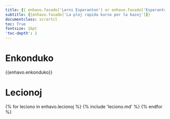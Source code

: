 ```yaml
---
title: {{ enhavo.fasado['Lerni Esperanton'] or enhavo.fasado['Esperanto en 12 tagoj'] }}
subtitle: {{enhavo.fasado['La plej rapida kurso por la bazoj']}}
documentclass: scrartcl
toc: True
fontsize: 16pt
'toc-depth': 2
---
```


# Enkonduko

{{enhavo.enkonduko}}

# Lecionoj

{% for leciono in enhavo.lecionoj %}
  {% include 'leciono.md' %}
{% endfor %}

